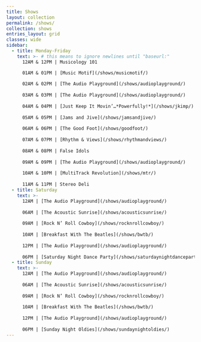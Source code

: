 ```yaml
---
title: Shows
layout: collection
permalink: /shows/
collection: shows
entries_layout: grid
classes: wide
sidebar: 
  - title: Monday-Friday
    text: >- # this means to ignore newlines until "baseurl:"  
      12AM & 12PM | Musicology 101

      01AM & 01PM | [Music Motif](/shows/musicmotif/)
      
      02AM & 02PM | [The Audio Playground](/shows/audioplayground/)
      
      03AM & 03PM | [The Audio Playground](/shows/audioplayground/)
      
      04AM & 04PM | [Just Keep It Movin’…*Powerfully!*](/shows/jkimp/)
      
      05AM & 05PM | [Jams and Jive](/shows/jamsandjive/)
      
      06AM & 06PM | [The Good Foot](/shows/goodfoot/)
      
      07AM & 07PM | [Rhythm & Views](/shows/rhythmandviews/)
      
      08AM & 08PM | False Idols
      
      09AM & 09PM | [The Audio Playground](/shows/audioplayground/)
      
      10AM & 10PM | [MultiTrack Revolution](/shows/mtr/)
      
      11AM & 11PM | Stereo Deli
  - title: Saturday
    text: >-
      12AM | [The Audio Playground](/shows/audioplayground/)
      
      06AM | [The Acoustic Sunrise](/shows/acousticsunrise/)
      
      09AM | [Rock N’ Roll Cowboy](/shows/rocknrollcowboy/)
      
      10AM | [Breakfast With The Beatles](/shows/bwtb/)
      
      12PM | [The Audio Playground](/shows/audioplayground/)
      
      06PM | [Saturday Night Dance Party](/shows/saturdaynightdanceparty/)
  - title: Sunday  
    text: >-
      12AM | [The Audio Playground](/shows/audioplayground/)
      
      06AM | [The Acoustic Sunrise](/shows/acousticsunrise/)
      
      09AM | [Rock N’ Roll Cowboy](/shows/rocknrollcowboy/)
      
      10AM | [Breakfast With The Beatles](/shows/bwtb/)
      
      12PM | [The Audio Playground](/shows/audioplayground/)
      
      06PM | [Sunday Night Oldies](/shows/sundaynightoldies/)
---
```

